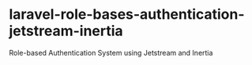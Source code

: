 # laravel-role-bases-authentication-jetstream-inertia
Role-based Authentication System using Jetstream and Inertia
